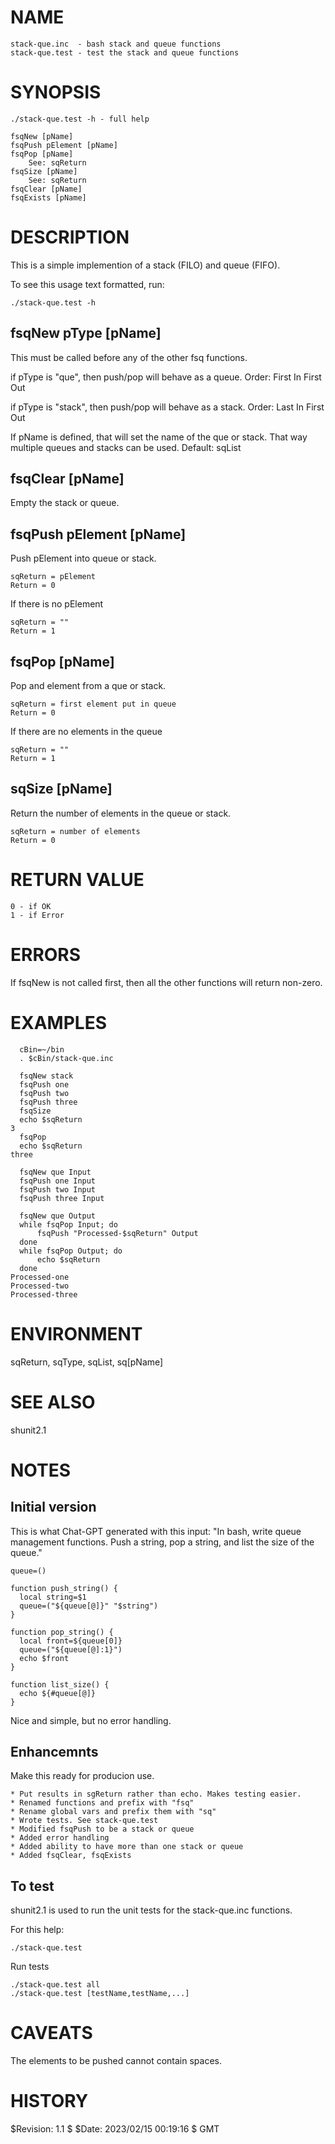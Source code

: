 # NAME

    stack-que.inc  - bash stack and queue functions
    stack-que.test - test the stack and queue functions

# SYNOPSIS

    ./stack-que.test -h - full help

    fsqNew [pName]
    fsqPush pElement [pName]
    fsqPop [pName]
        See: sqReturn
    fsqSize [pName]
        See: sqReturn
    fsqClear [pName]
    fsqExists [pName]

# DESCRIPTION

This is a simple implemention of a stack (FILO) and queue (FIFO).

To see this usage text formatted, run:

    ./stack-que.test -h

## fsqNew pType \[pName\]

This must be called before any of the other fsq functions.

if pType is "que", then push/pop will behave as a queue.
Order: First In First Out

if pType is "stack", then push/pop will behave as a stack.
Order: Last In First Out

If pName is defined, that will set the name of the que or stack.  That
way multiple queues and stacks can be used.  Default: sqList

## fsqClear \[pName\]

Empty the stack or queue.

## fsqPush pElement \[pName\]

Push pElement into queue or stack.

    sqReturn = pElement
    Return = 0

If there is no pElement

    sqReturn = ""
    Return = 1

## fsqPop \[pName\]

Pop and element from a que or stack.

    sqReturn = first element put in queue
    Return = 0

If there are no elements in the queue

    sqReturn = ""
    Return = 1

## sqSize \[pName\]

Return the number of elements in the queue or stack.

    sqReturn = number of elements
    Return = 0

# RETURN VALUE

    0 - if OK
    1 - if Error

# ERRORS

If fsqNew is not called first, then all the other functions will
return non-zero.

# EXAMPLES

      cBin=~/bin
      . $cBin/stack-que.inc

      fsqNew stack
      fsqPush one
      fsqPush two
      fsqPush three
      fsqSize
      echo $sqReturn
    3
      fsqPop
      echo $sqReturn
    three

      fsqNew que Input
      fsqPush one Input
      fsqPush two Input
      fsqPush three Input

      fsqNew que Output
      while fsqPop Input; do
          fsqPush "Processed-$sqReturn" Output
      done
      while fsqPop Output; do
          echo $sqReturn
      done
    Processed-one
    Processed-two
    Processed-three

# ENVIRONMENT

sqReturn, sqType, sqList, sq\[pName\]

# SEE ALSO

shunit2.1

# NOTES

## Initial version

This is what Chat-GPT generated with this input: "In bash, write queue
management functions. Push a string, pop a string, and list the size
of the queue."

    queue=()

    function push_string() {
      local string=$1
      queue=("${queue[@]}" "$string")
    }

    function pop_string() {
      local front=${queue[0]}
      queue=("${queue[@]:1}")
      echo $front
    }

    function list_size() {
      echo ${#queue[@]}
    }

Nice and simple, but no error handling.

## Enhancemnts

Make this ready for producion use.

    * Put results in sgReturn rather than echo. Makes testing easier.
    * Renamed functions and prefix with "fsq"
    * Rename global vars and prefix them with "sq"
    * Wrote tests. See stack-que.test
    * Modified fsqPush to be a stack or queue
    * Added error handling
    * Added ability to have more than one stack or queue
    * Added fsqClear, fsqExists

## To test

shunit2.1 is used to run the unit tests for the stack-que.inc
functions.

For this help:

    ./stack-que.test

Run tests

    ./stack-que.test all
    ./stack-que.test [testName,testName,...]

# CAVEATS

The elements to be pushed cannot contain spaces.

# HISTORY

$Revision: 1.1 $ $Date: 2023/02/15 00:19:16 $ GMT
